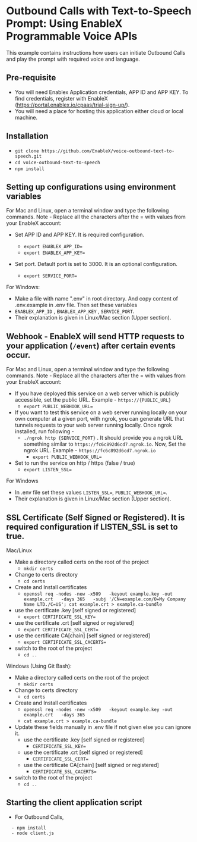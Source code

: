 # Outbound Calls with Text-to-Speech Prompt: Using EnableX Programmable Voice APIs
This example contains instructions how users can initiate Outbound Calls and play the prompt with required voice and language.


## Pre-requisite
- You will need Enablex Application credentials, APP ID and APP KEY. To find credentials, register with EnableX (https://portal.enablex.io/cpaas/trial-sign-up/).
- You will need a place for hosting this application either cloud or local machine.


## Installation
- `git clone https://github.com/EnableX/voice-outbound-text-to-speech.git`
- `cd voice-outbound-text-to-speech`
- `npm install`


## Setting up configurations using environment variables

For Mac and Linux, open a terminal window and type the following commands. Note - Replace all the characters after the = with values from your EnableX account:

- Set APP ID and APP KEY. It is required configuration.
  - `export ENABLEX_APP_ID=`
  - `export ENABLEX_APP_KEY=`

- Set port. Default port is set to 3000. It is an optional configuration.
  - `export SERVICE_PORT=`

For Windows:
  - Make a file with name ".env" in root directory. And copy content of .env.example in .env file. Then set these variables
  - `ENABLEX_APP_ID` , `ENABLEX_APP_KEY` , `SERVICE_PORT`.
  - Their explanation is given in Linux/Mac section (Upper section).

## Webhook - EnableX will send HTTP requests to your application (`/event`) after certain events occur.

For Mac and Linux, open a terminal window and type the following commands. Note - Replace all the characters after the = with values from your EnableX account:

- If you have deployed this service on a web server which is publicly accessible, set the public URL. Example - `https://{PUBLIC_URL}`
  - `export PUBLIC_WEBHOOK_URL=`
- If you want to test this service on a web server running locally on your own computer at a given port, with ngrok, you can generate URL that tunnels requests to your web server running locally. Once ngrok installed, run following -
  - `./ngrok http {SERVICE_PORT}` . It should provide you a ngrok URL something similar to `https://fc6c892d6cd7.ngrok.io`. Now, Set the ngrok URL. Example - `https://fc6c892d6cd7.ngrok.io`
    - `export PUBLIC_WEBHOOK_URL=`
- Set to run the service on http / https (false / true)
  - `export LISTEN_SSL=`

For Windows

  - In .env file set these values `LISTEN_SSL=`, `PUBLIC_WEBHOOK_URL=`.
  - Their explanation is given in Linux/Mac section (Upper section).


## SSL Certificate (Self Signed or Registered). It is required configuration if LISTEN_SSL is set to true.

Mac/Linux

  - Make a directory called certs on the root of the project
    - `mkdir certs`
  - Change to certs directory
    - `cd certs`
  - Create and Install certificates
    - `openssl req -nodes -new -x509   -keyout example.key -out example.crt   -days 365   -subj '/CN=example.com/O=My Company Name LTD./C=US'; cat example.crt > example.ca-bundle`
  - use the certificate .key [self signed or registered]
    - `export CERTIFICATE_SSL_KEY=`
  - use the certificate .crt [self signed or registered]
    - `export CERTIFICATE_SSL_CERT=`
  - use the certificate CA[chain] [self signed or registered]
    - `export CERTIFICATE_SSL_CACERTS=`
  - switch to the root of the project
    - `cd ..`
  
Windows (Using Git Bash):
  - Make a directory called certs on the root of the project
    - `mkdir certs`
  - Change to certs directory
    - `cd certs`
  - Create and Install certificates
    - `openssl req -nodes -new -x509   -keyout example.key -out example.crt   -days 365` 
    - `cat example.crt > example.ca-bundle`
  - Update these fields manually in .env file if not given else you can ignore it. 
    - use the certificate .key [self signed or registered]
      - `CERTIFICATE_SSL_KEY=`
    - use the certificate .crt [self signed or registered]
      - `CERTIFICATE_SSL_CERT=`
    - use the certificate CA[chain] [self signed or  registered]
      - `CERTIFICATE_SSL_CACERTS=`
  - switch to the root of the project
    - `cd ..`

## Starting the client application script
- For Outbound Calls,
```
  - npm install
  - node client.js
  
```
